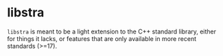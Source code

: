 # libstra

`libstra` is meant to be a light extension to the C++ standard library, either for things it lacks,
or features that are only available in more recent standards (>=17).